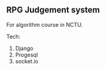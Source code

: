 RPG Judgement system
----

For algorithm course in NCTU.

Tech:

 1. Django
 2. Progesql
 3. socket.io
